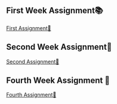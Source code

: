 ## First Week Assignment📚
[First Assignment📁](https://github.com/HansarangAndroid/BukHanSan_Pyeonghwa/tree/first_week_assignment)
## Second Week Assignment📁
[Second Assignment📁](https://github.com/HansarangAndroid/BukHanSan_Pyeonghwa/wiki/Second-Assignment%F0%9F%93%81)
## Fourth Week Assignment 🎯
[Fourth Assignment📁](https://github.com/HansarangAndroid/BukHanSan_Pyeonghwa/wiki/Fourth-Week-Assignment-%F0%9F%8E%AF)
